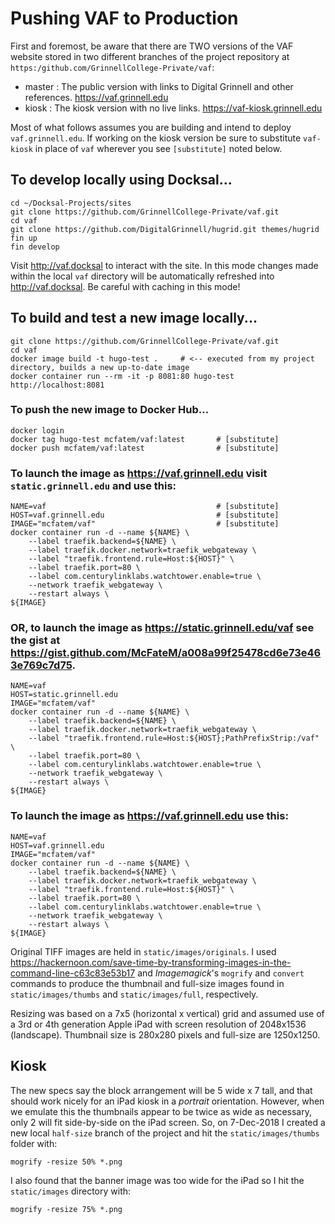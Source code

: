 # Pushing VAF to Production

First and foremost, be aware that there are TWO versions of the VAF website stored in two different branches of the project repository at `https:/github.com/GrinnellCollege-Private/vaf`:  

  - master : The public version with links to Digital Grinnell and other references.  https://vaf.grinnell.edu
  - kiosk : The kiosk version with no live links.  https://vaf-kiosk.grinnell.edu

Most of what follows assumes you are building and intend to deploy `vaf.grinnell.edu`.  If working on the kiosk version be sure to substitute `vaf-kiosk` in place of `vaf` wherever you see `[substitute]` noted below.

## To develop locally using Docksal...

```
cd ~/Docksal-Projects/sites
git clone https://github.com/GrinnellCollege-Private/vaf.git
cd vaf
git clone https://github.com/DigitalGrinnell/hugrid.git themes/hugrid
fin up
fin develop
```

Visit http://vaf.docksal to interact with the site.  In this mode changes made within the local `vaf` directory will be automatically refreshed into http://vaf.docksal.  Be careful with caching in this mode!

## To build and test a new image locally...

```
git clone https://github.com/GrinnellCollege-Private/vaf.git
cd vaf
docker image build -t hugo-test .     # <-- executed from my project directory, builds a new up-to-date image
docker container run --rm -it -p 8081:80 hugo-test
http://localhost:8081
```

### To push the new image to Docker Hub...

```
docker login
docker tag hugo-test mcfatem/vaf:latest       # [substitute]
docker push mcfatem/vaf:latest                # [substitute]
```

### To launch the image as https://vaf.grinnell.edu visit `static.grinnell.edu` and use this:

```
NAME=vaf                                      # [substitute]
HOST=vaf.grinnell.edu                         # [substitute]  
IMAGE="mcfatem/vaf"                           # [substitute]
docker container run -d --name ${NAME} \
    --label traefik.backend=${NAME} \
    --label traefik.docker.network=traefik_webgateway \
    --label "traefik.frontend.rule=Host:${HOST}" \
    --label traefik.port=80 \
    --label com.centurylinklabs.watchtower.enable=true \
    --network traefik_webgateway \
    --restart always \
${IMAGE}
```

### OR, to launch the image as https://static.grinnell.edu/vaf see the gist at https://gist.github.com/McFateM/a008a99f25478cd6e73e463e769c7d75.

```
NAME=vaf
HOST=static.grinnell.edu
IMAGE="mcfatem/vaf"
docker container run -d --name ${NAME} \
    --label traefik.backend=${NAME} \
    --label traefik.docker.network=traefik_webgateway \
    --label "traefik.frontend.rule=Host:${HOST};PathPrefixStrip:/vaf" \
    --label traefik.port=80 \
    --label com.centurylinklabs.watchtower.enable=true \
    --network traefik_webgateway \
    --restart always \
${IMAGE}
```

### To launch the image as https://vaf.grinnell.edu use this:

```
NAME=vaf
HOST=vaf.grinnell.edu
IMAGE="mcfatem/vaf"
docker container run -d --name ${NAME} \
    --label traefik.backend=${NAME} \
    --label traefik.docker.network=traefik_webgateway \
    --label "traefik.frontend.rule=Host:${HOST}" \
    --label traefik.port=80 \
    --label com.centurylinklabs.watchtower.enable=true \
    --network traefik_webgateway \
    --restart always \
${IMAGE}
```



Original TIFF images are held in `static/images/originals`.  I used https://hackernoon.com/save-time-by-transforming-images-in-the-command-line-c63c83e53b17 and *Imagemagick*'s `mogrify` and `convert` commands to produce the thumbnail and full-size images found in `static/images/thumbs` and `static/images/full`, respectively.

Resizing was based on a 7x5 (horizontal x vertical) grid and assumed use of a 3rd or 4th generation Apple iPad with screen resolution of 2048x1536 (landscape).  Thumbnail size is 280x280 pixels and full-size are 1250x1250.  

## Kiosk
The new specs say the block arrangement will be 5 wide x 7 tall, and that should work nicely for an iPad kiosk in a *portrait* orientation.  However, when we emulate this the thumbnails appear to be twice as wide as necessary, only 2 will fit side-by-side on the iPad screen.  So, on 7-Dec-2018 I created a new local `half-size` branch of the project and hit the `static/images/thumbs` folder with:

```
mogrify -resize 50% *.png
```

I also found that the banner image was too wide for the iPad so I hit the `static/images` directory with:

```
mogrify -resize 75% *.png
```
